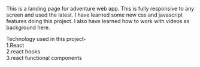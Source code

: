 This is a landing page for adventure web app. This is fully responsive to any screen and used the latest. I have learned some new css and javascript features doing this project. I also have learned how to work with videos as background here.

Technology used in this project-<br/>
1.React<br/>
2.react hooks<br/>
3.react functional components<br/>